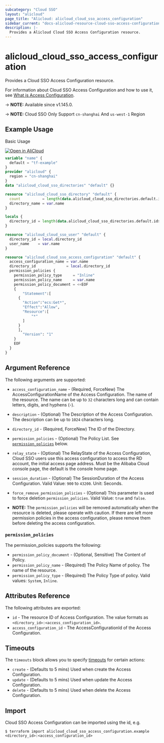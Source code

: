 ```yaml
---
subcategory: "Cloud SSO"
layout: "alicloud"
page_title: "Alicloud: alicloud_cloud_sso_access_configuration"
sidebar_current: "docs-alicloud-resource-cloud-sso-access-configuration"
description: |-
  Provides a Alicloud Cloud SSO Access Configuration resource.
---
```


# alicloud_cloud_sso_access_configuration

Provides a Cloud SSO Access Configuration resource.

For information about Cloud SSO Access Configuration and how to use it, see [What is Access Configuration](https://www.alibabacloud.com/help/en/cloudsso/latest/api-cloudsso-2021-05-15-createaccessconfiguration).

-> **NOTE:** Available since v1.145.0.

-> **NOTE:** Cloud SSO Only Support `cn-shanghai` And `us-west-1` Region

## Example Usage

Basic Usage

<div style="display: block;margin-bottom: 40px;"><div class="oics-button" style="float: right;position: absolute;margin-bottom: 10px;">
  <a href="https://api.aliyun.com/api-tools/terraform?resource=alicloud_cloud_sso_access_configuration&exampleId=cbcf9104-25c1-674a-bcb5-961dc0d7147d55e53399&activeTab=example&spm=docs.r.cloud_sso_access_configuration.0.cbcf910425&intl_lang=EN_US" target="_blank">
    <img alt="Open in AliCloud" src="https://img.alicdn.com/imgextra/i1/O1CN01hjjqXv1uYUlY56FyX_!!6000000006049-55-tps-254-36.svg" style="max-height: 44px; max-width: 100%;">
  </a>
</div></div>

```terraform
variable "name" {
  default = "tf-example"
}
provider "alicloud" {
  region = "cn-shanghai"
}
data "alicloud_cloud_sso_directories" "default" {}

resource "alicloud_cloud_sso_directory" "default" {
  count          = length(data.alicloud_cloud_sso_directories.default.ids) > 0 ? 0 : 1
  directory_name = var.name
}

locals {
  directory_id = length(data.alicloud_cloud_sso_directories.default.ids) > 0 ? data.alicloud_cloud_sso_directories.default.ids[0] : concat(alicloud_cloud_sso_directory.default.*.id, [""])[0]
}

resource "alicloud_cloud_sso_user" "default" {
  directory_id = local.directory_id
  user_name    = var.name
}

resource "alicloud_cloud_sso_access_configuration" "default" {
  access_configuration_name = var.name
  directory_id              = local.directory_id
  permission_policies {
    permission_policy_type     = "Inline"
    permission_policy_name     = var.name
    permission_policy_document = <<EOF
    {
        "Statement":[
      {
        "Action":"ecs:Get*",
        "Effect":"Allow",
        "Resource":[
            "*"
        ]
      }
      ],
        "Version": "1"
    }
    EOF
  }
}
```

## Argument Reference

The following arguments are supported:

* `access_configuration_name` - (Required, ForceNew) The AccessConfigurationName of the Access Configuration. The name of the resource. The name can be up to `32` characters long and can contain letters, digits, and hyphens (-).
* `description` - (Optional) The Description of the  Access Configuration. The description can be up to `1024` characters long.
* `directory_id` - (Required, ForceNew) The ID of the Directory.
* `permission_policies` - (Optional) The Policy List. See [`permission_policies`](#permission_policies) below.
* `relay_state` - (Optional) The RelayState of the Access Configuration, Cloud SSO users use this access configuration to access the RD account, the initial access page address. Must be the Alibaba Cloud console page, the default is the console home page.
* `session_duration` - (Optional) The SessionDuration of the Access Configuration. Valid Value: `900` to `43200`. Unit: Seconds.
* `force_remove_permission_policies` - (Optional) This parameter is used to force deletion `permission_policies`. Valid Value: `true` and `false`.

* **NOTE:** The `permission_policies` will be removed automatically when the resource is deleted, please operate with caution. If there are left more permission policies in the access configuration, please remove them before deleting the access configuration.

### `permission_policies`

The permission_policies supports the following: 

* `permission_policy_document` - (Optional, Sensitive) The Content of Policy.
* `permission_policy_name` - (Required) The Policy Name of policy. The name of the resource. 
* `permission_policy_type` - (Required) The Policy Type of policy. Valid values: `System`, `Inline`.

## Attributes Reference

The following attributes are exported:

* `id` - The resource ID of Access Configuration. The value formats as `<directory_id>:<access_configuration_id>`.
* `access_configuration_id` - The AccessConfigurationId of the Access Configuration.

## Timeouts

The `timeouts` block allows you to specify [timeouts](https://www.terraform.io/docs/configuration-0-11/resources.html#timeouts) for certain actions:

* `create` - (Defaults to 5 mins) Used when create the Access Configuration.
* `update` - (Defaults to 5 mins) Used when update the Access Configuration.
* `delete` - (Defaults to 5 mins) Used when delete the Access Configuration.


## Import

Cloud SSO Access Configuration can be imported using the id, e.g.

```shell
$ terraform import alicloud_cloud_sso_access_configuration.example <directory_id>:<access_configuration_id>
```
